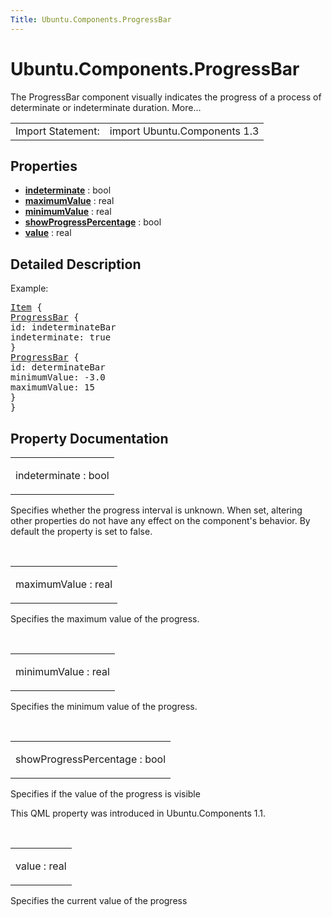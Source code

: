 ```yaml
---
Title: Ubuntu.Components.ProgressBar
---
```


# Ubuntu.Components.ProgressBar

<span class="subtitle"></span>
<!-- $$$ProgressBar-brief -->
<p>The ProgressBar component visually indicates the progress of a process of determinate or indeterminate duration. More...</p>
<!-- @@@ProgressBar -->
<table class="alignedsummary">
<tr><td class="memItemLeft rightAlign topAlign"> Import Statement:</td><td class="memItemRight bottomAlign"> import Ubuntu.Components 1.3</td></tr></table><ul>
</ul>
<h2 id="properties">Properties</h2>
<ul>
<li class="fn"><b><b><a href="#indeterminate-prop">indeterminate</a></b></b> : bool</li>
<li class="fn"><b><b><a href="#maximumValue-prop">maximumValue</a></b></b> : real</li>
<li class="fn"><b><b><a href="#minimumValue-prop">minimumValue</a></b></b> : real</li>
<li class="fn"><b><b><a href="#showProgressPercentage-prop">showProgressPercentage</a></b></b> : bool</li>
<li class="fn"><b><b><a href="#value-prop">value</a></b></b> : real</li>
</ul>
<!-- $$$ProgressBar-description -->
<h2 id="details">Detailed Description</h2>
</p>
<p>Example:</p>
<pre class="qml"><span class="type"><a href="QtQuick.Item.md">Item</a></span> {
<span class="type"><a href="index.html">ProgressBar</a></span> {
<span class="name">id</span>: <span class="name">indeterminateBar</span>
<span class="name">indeterminate</span>: <span class="number">true</span>
}
<span class="type"><a href="index.html">ProgressBar</a></span> {
<span class="name">id</span>: <span class="name">determinateBar</span>
<span class="name">minimumValue</span>: -<span class="number">3.0</span>
<span class="name">maximumValue</span>: <span class="number">15</span>
}
}</pre>
<!-- @@@ProgressBar -->
<h2>Property Documentation</h2>
<!-- $$$indeterminate -->
<table class="qmlname"><tr valign="top" id="indeterminate-prop"><td class="tblQmlPropNode"><p><span class="name">indeterminate</span> : <span class="type">bool</span></p></td></tr></table><p>Specifies whether the progress interval is unknown. When set, altering other properties do not have any effect on the component's behavior. By default the property is set to false.</p>
<!-- @@@indeterminate -->
<br/>
<!-- $$$maximumValue -->
<table class="qmlname"><tr valign="top" id="maximumValue-prop"><td class="tblQmlPropNode"><p><span class="name">maximumValue</span> : <span class="type">real</span></p></td></tr></table><p>Specifies the maximum value of the progress.</p>
<!-- @@@maximumValue -->
<br/>
<!-- $$$minimumValue -->
<table class="qmlname"><tr valign="top" id="minimumValue-prop"><td class="tblQmlPropNode"><p><span class="name">minimumValue</span> : <span class="type">real</span></p></td></tr></table><p>Specifies the minimum value of the progress.</p>
<!-- @@@minimumValue -->
<br/>
<!-- $$$showProgressPercentage -->
<table class="qmlname"><tr valign="top" id="showProgressPercentage-prop"><td class="tblQmlPropNode"><p><span class="name">showProgressPercentage</span> : <span class="type">bool</span></p></td></tr></table><p>Specifies if the value of the progress is visible</p>
<p>This QML property was introduced in  Ubuntu.Components 1.1.</p>
<!-- @@@showProgressPercentage -->
<br/>
<!-- $$$value -->
<table class="qmlname"><tr valign="top" id="value-prop"><td class="tblQmlPropNode"><p><span class="name">value</span> : <span class="type">real</span></p></td></tr></table><p>Specifies the current value of the progress</p>
<!-- @@@value -->
<br/>
